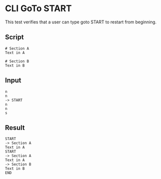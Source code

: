 # CLI GoTo START

This test verifies that a user can type goto START to restart from beginning.

## Script
```cuentitos
# Section A
Text in A

# Section B
Text in B
```

## Input
```input
n
n
-> START
n
n
s
```

## Result
```result
START
-> Section A
Text in A
START
-> Section A
Text in A
-> Section B
Text in B
END
```
